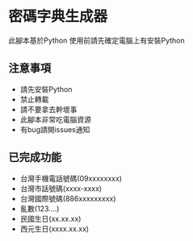 # 密碼字典生成器
此腳本基於Python 使用前請先確定電腦上有安裝Python

## 注意事項
- 請先安裝Python
- 禁止轉載
- 請不要拿去幹壞事
- 此腳本非常吃電腦資源
- 有bug請開issues通知

## 已完成功能
- 台灣手機電話號碼(09xxxxxxxx) 
- 台灣市話號碼(xxxx-xxxx) 
- 台灣國際號碼(886xxxxxxxxx) 
- 亂數(123....) 
- 民國生日(xx.xx.xx) 
- 西元生日(xxxx.xx.xx) 
